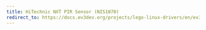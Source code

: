 ```yaml
---
title: HiTechnic NXT PIR Sensor (NIS1070)
redirect_to: https://docs.ev3dev.org/projects/lego-linux-drivers/en/ev3dev-jessie/sensor_data.html#ht-nxt-pir
---
```

